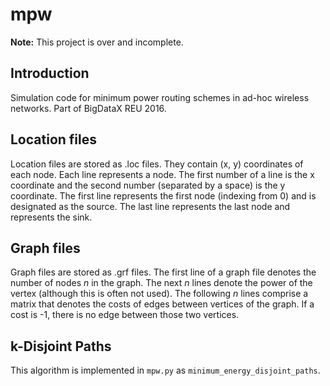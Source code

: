# mpw

**Note:** This project is over and incomplete.

## Introduction
Simulation code for minimum power routing schemes in ad-hoc wireless networks. Part of BigDataX REU 2016.

## Location files

Location files are stored as .loc files. They contain (x, y) coordinates of each node. Each line represents a node. The first number of a line is the x coordinate and the second number (separated by a space) is the y coordinate. The first line represents the first node (indexing from 0) and is designated as the source. The last line represents the last node and represents the sink.

## Graph files

Graph files are stored as .grf files. The first line of a graph file denotes the number of nodes $n$ in the graph. The next $n$ lines denote the power of the vertex (although this is often not used). The following $n$ lines comprise a matrix that denotes the costs of edges between vertices of the graph. If a cost is -1, there is no edge between those two vertices.

## k-Disjoint Paths

This algorithm is implemented in ``mpw.py`` as ``minimum_energy_disjoint_paths``.
